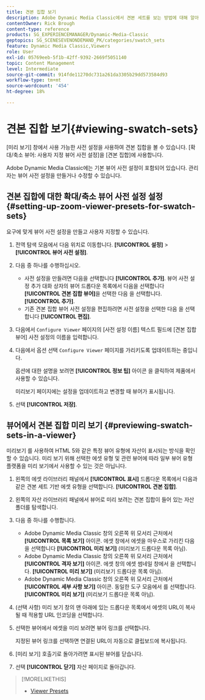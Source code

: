 ```yaml
---
title: 견본 집합 보기
description: Adobe Dynamic Media Classic에서 견본 세트를 보는 방법에 대해 알아봅니다.
contentOwner: Rick Brough
content-type: reference
products: SG_EXPERIENCEMANAGER/Dynamic-Media-Classic
geptopics: SG_SCENESEVENONDEMAND_PK/categories/swatch_sets
feature: Dynamic Media Classic,Viewers
role: User
exl-id: 05769eeb-5f1b-42ff-9392-2669f5051140
topic: Content Management
level: Intermediate
source-git-commit: 914fde11270dc731a261da3305b29dd573584d93
workflow-type: tm+mt
source-wordcount: '454'
ht-degree: 18%

---
```


# 견본 집합 보기{#viewing-swatch-sets}

[미리 보기] 창에서 사용 가능한 사전 설정을 사용하여 견본 집합을 볼 수 있습니다. [확대/축소 뷰어: 사용자 지정 뷰어 사전 설정]을 [견본 집합]에 사용합니다.

Adobe Dynamic Media Classic에는 기본 뷰어 사전 설정이 포함되어 있습니다. 관리자는 뷰어 사전 설정을 만들거나 수정할 수 있습니다.

## 견본 집합에 대한 확대/축소 뷰어 사전 설정 설정 {#setting-up-zoom-viewer-presets-for-swatch-sets}

요구에 맞게 뷰어 사전 설정을 만들고 사용자 지정할 수 있습니다.

1. 전역 탐색 모음에서 다음 위치로 이동합니다. **[!UICONTROL 설정]** > **[!UICONTROL 뷰어 사전 설정]**.
1. 다음 중 하나를 수행하십시오.

   * 사전 설정을 만들려면 다음을 선택합니다 **[!UICONTROL 추가]**. 뷰어 사전 설정 추가 대화 상자의 뷰어 드롭다운 목록에서 다음을 선택합니다 **[!UICONTROL 견본 집합 뷰어]**&#x200B;을 선택한 다음 을 선택합니다. **[!UICONTROL 추가]**.
   * 기존 견본 집합 뷰어 사전 설정을 편집하려면 사전 설정을 선택한 다음 을 선택합니다 **[!UICONTROL 편집]**.

1. 다음에서 `Configure Viewer` 페이지의 [사전 설정 이름] 텍스트 필드에 [견본 집합 뷰어] 사전 설정의 이름을 입력합니다.
1. 다음에서 옵션 선택 `Configure Viewer` 페이지를 가리키도록 업데이트하는 중입니다.

   옵션에 대한 설명을 보려면 **[!UICONTROL 정보 팁]** 아이콘 을 클릭하여 제품에서 사용할 수 있습니다.

   미리보기 페이지에는 설정을 업데이트하고 변경할 때 뷰어가 표시됩니다.

1. 선택 **[!UICONTROL 저장]**.

## 뷰어에서 견본 집합 미리 보기 {#previewing-swatch-sets-in-a-viewer}

미리보기 를 사용하여 HTML 5와 같은 특정 뷰어 유형에 자산이 표시되는 방식을 확인할 수 있습니다. 미리 보기 위해 선택한 에셋 유형 및 관련 뷰어에 따라 일부 뷰어 유형 플랫폼을 미리 보기에서 사용할 수 있는 것은 아닙니다.

1. 왼쪽의 에셋 라이브러리 패널에서 **[!UICONTROL 표시]** 드롭다운 목록에서 다음과 같은 견본 세트 기반 에셋 유형을 선택합니다. **[!UICONTROL 견본 집합]**.
1. 왼쪽의 자산 라이브러리 패널에서 뷰어로 미리 보려는 견본 집합이 들어 있는 자산 폴더를 탐색합니다.
1. 다음 중 하나를 수행합니다.

   * Adobe Dynamic Media Classic 창의 오른쪽 위 모서리 근처에서 **[!UICONTROL 목록 보기]** 아이콘. 에셋 창에서 에셋을 마우스로 가리킨 다음 을 선택합니다 **[!UICONTROL 미리 보기]** (미리보기 드롭다운 목록 아님).
   * Adobe Dynamic Media Classic 창의 오른쪽 위 모서리 근처에서 **[!UICONTROL 격자 보기]** 아이콘. 에셋 창의 에셋 썸네일 창에서 을 선택합니다. **[!UICONTROL 미리 보기]** (미리보기 드롭다운 목록 아님).
   * Adobe Dynamic Media Classic 창의 오른쪽 위 모서리 근처에서 **[!UICONTROL 세부 사항 보기]** 아이콘. 동일한 도구 모음에서 를 선택합니다. **[!UICONTROL 미리 보기]** (미리보기 드롭다운 목록 아님).

1. (선택 사항) 미리 보기 창의 맨 아래에 있는 드롭다운 목록에서 에셋의 URL이 복사될 때 적용할 URL 인코딩을 선택합니다.
1. 선택한 뷰어에서 에셋을 미리 보려면 뷰어 링크를 선택합니다.

   지정된 뷰어 링크를 선택하면 연결된 URL이 자동으로 클립보드에 복사됩니다.

1. [미리 보기] 호출기로 돌아가려면 표시된 뷰어를 닫습니다.
1. 선택 **[!UICONTROL 닫기]** 자산 페이지로 돌아갑니다.

>[!MORELIKETHIS]
>
>* [Viewer Presets](application-setup.md#viewer_presets)
